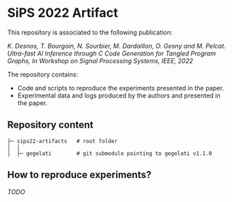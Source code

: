 # SiPS 2022 Artifact

This repository is associated to the following publication:

*K. Desnos, T. Bourgoin, N. Sourbier, M. Dardaillon, O. Gesny and M. Pelcat. Ultra-fast AI Inference through C Code Generation for Tangled Program Graphs, In Workshop on Signal Processing Systems, IEEE, 2022*

The repository contains:
* Code and scripts to reproduce the experiments presented in the paper.
* Experimental data and logs produced by the authors and presented in the paper.

## Repository content
```
├─ sips22-artifacts   # root folder
│  │
│  ├─ gegelati        # git submodule pointing to gegelati v1.1.0
```

## How to reproduce experiments?

_TODO_
